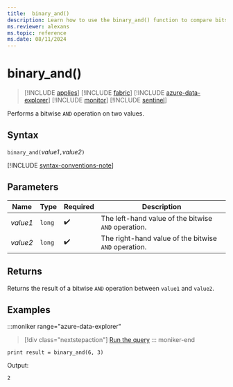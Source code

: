 ```yaml
---
title:  binary_and()
description: Learn how to use the binary_and() function to compare bits in corresponding operands. 
ms.reviewer: alexans
ms.topic: reference
ms.date: 08/11/2024
---
```

# binary_and()

> [!INCLUDE [applies](../includes/applies-to-version/applies.md)] [!INCLUDE [fabric](../includes/applies-to-version/fabric.md)] [!INCLUDE [azure-data-explorer](../includes/applies-to-version/azure-data-explorer.md)] [!INCLUDE [monitor](../includes/applies-to-version/monitor.md)] [!INCLUDE [sentinel](../includes/applies-to-version/sentinel.md)]

Performs a bitwise `AND` operation on two values. 

## Syntax

`binary_and(`*value1*`,`*value2*`)`

[!INCLUDE [syntax-conventions-note](../includes/syntax-conventions-note.md)]

## Parameters

| Name | Type | Required | Description |
|--|--|--|--|
| *value1* | `long` |  :heavy_check_mark: | The left-hand value of the bitwise `AND` operation. |
| *value2* | `long` |  :heavy_check_mark: | The right-hand value of the bitwise `AND` operation. |

## Returns

Returns the result of a bitwise `AND` operation between `value1` and `value2`.

## Examples

:::moniker range="azure-data-explorer"
> [!div class="nextstepaction"]
> <a href="https://dataexplorer.azure.com/clusters/help/databases/Samples?query=H4sIAAAAAAAAAysoyswrUShKLS7NKVGwVUjKzEssqoxPzEvRMNNRMNYEAFZU7dsfAAAA" target="_blank">Run the query</a>
::: moniker-end

```kusto
print result = binary_and(6, 3)
```

Output:

```
2
```
